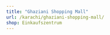 ```yaml
---
title: "Ghaziani Shopping Mall"
url: /karachi/ghaziani-shopping-mall/
shop: Einkaufszentrum
---
```

